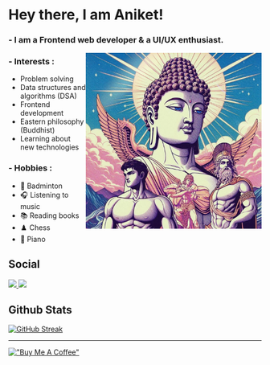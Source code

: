 <h1>Hey there, I am Aniket!</h1>

### - I am a Frontend web developer & a UI/UX enthusiast.

<img height="350" width="350" alt="GIF" align="right" style="display:inline-block; padding-bottom: 10px" src="public/retro-buddist-art.jpeg">

### - Interests :

- Problem solving
- Data structures and algorithms (DSA)
- Frontend development
- Eastern philosophy (Buddhist)
- Learning about new technologies

### - Hobbies :

- 🏸 Badminton
- 🎧 Listening to music
- 📚 Reading books
- ♟️ Chess
- 🎹 Piano
  </br>

<h2> Social</h2>

<a href='https://www.linkedin.com/in/aniketkanere/' target='_blank' rel='noopener' rel='noreferrer'>
    <img src='https://img.shields.io/static/v1?label=&message=aniketkanere&color=0072b1&style=plastic-square&logo=linkedin' />
  </a>
<a href='mailto:aniketkanere0@gmail.com' target='_blank' rel='noopener' rel='noreferrer'>
    <img src='https://img.shields.io/static/v1?label=&message=aniketkanere0@gmail.com&color=dcdcdc&style=plastic-square&logo=gmail' />
  </a>

<!-- <h2>Coding Platform Handles</h2>

![Badge](https://cp-logo.vercel.app/codechef/anikxt?logo=true)
![Badge](https://cp-logo.vercel.app/leetcode/anikxt?logo=true)
![Badge](https://cp-logo.vercel.app/codeforces/anikxt?logo=true)
![Badge](https://cp-logo.vercel.app/atcoder/anikxt?logo=true) -->

<h2>Github Stats</h2>

[![GitHub Streak](https://github-readme-streak-stats.herokuapp.com?user=anikxt&theme=gruvbox&currStreakNum=F9FC74&sideNums=F9FC74&currStreakLabel=E9AB1C&sideLabels=E9AB1C)](https://git.io/streak-stats)

<!-- ## Languages

![](https://img.shields.io/badge/-informational?&logo=c&logoColor=white&color=007396)
![](https://img.shields.io/badge/C++-informational?&logo=c++&logoColor=white&color=007396)
![](https://img.shields.io/badge/Python-informational?&logo=python&logoColor=white&color=3776AB)
![](https://img.shields.io/badge/HTML5-informational?&logo=html5&logoColor=white&color=E34F26)
![](https://img.shields.io/badge/CSS3-informational?&logo=css3&logoColor=white&color=1572B6)
![](https://img.shields.io/badge/JavaScript-informational?&logo=javascript&logoColor=white&color=yellow)
![](https://img.shields.io/badge/Sass-informational?&logo=sass&logoColor=white&color=CC6699)

## Frameworks and Libraries

![](https://img.shields.io/badge/Flask-informational?&logo=flask&logoColor=white&color=000000)
![](https://img.shields.io/badge/React-informational?&logo=react&logoColor=white&color=3776AB)
![](https://img.shields.io/badge/NextJS-informational?&logo=next.js&logoColor=white&color=000000)
![](https://img.shields.io/badge/Bootstrap-informational?&logo=bootstrap&logoColor=white&color=7952B3)
![](https://img.shields.io/badge/Express-informational?&logo=express&logoColor=white&color=000000)

## Tools

![](https://img.shields.io/badge/Node-informational?&logo=node.js&logoColor=white&color=339933)
![](https://img.shields.io/badge/Markdown-informational?&logo=markdown&logoColor=white&color=000000)
![](https://img.shields.io/badge/Git-informational?&logo=git&logoColor=white&color=F05032)
![](https://img.shields.io/badge/LaTex-informational?&logo=latex&logoColor=white&color=008080)

## Databases

![](https://img.shields.io/badge/MongoDB-informational?&logo=mongodb&logoColor=white&color=47A248)

## Editors

![](https://img.shields.io/badge/VSCode-informational?&logo=visualstudiocode&logoColor=white&color=007ACC)
![](https://img.shields.io/badge/Sublime-informational?&logo=sublimetext&logoColor=white&color=FF9800) -->

---

[!["Buy Me A Coffee"](https://www.buymeacoffee.com/assets/img/custom_images/orange_img.png)](https://www.buymeacoffee.com/anikxt)

